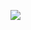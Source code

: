 ![](http://github-profile-summary-cards.vercel.app/api/cards/profile-details?username=kouki512&theme=dark)
